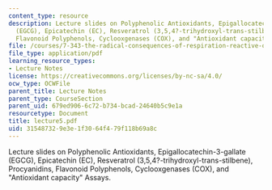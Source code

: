 ```yaml
---
content_type: resource
description: Lecture slides on Polyphenolic Antioxidants, Epigallocatechin-3-gallate
  (EGCG), Epicatechin (EC), Resveratrol (3,5,4?-trihydroxyl-trans-stilbene), Procyanidins,
  Flavonoid Polyphenols, Cyclooxgenases (COX), and "Antioxidant capacity" Assays.
file: /courses/7-343-the-radical-consequences-of-respiration-reactive-oxygen-species-in-aging-and-disease-fall-2007/315487329e3e1f3064f479f118b69a8c_lecture5.pdf
file_type: application/pdf
learning_resource_types:
- Lecture Notes
license: https://creativecommons.org/licenses/by-nc-sa/4.0/
ocw_type: OCWFile
parent_title: Lecture Notes
parent_type: CourseSection
parent_uid: 679ed906-6c72-b734-bcad-24640b5c9e1a
resourcetype: Document
title: lecture5.pdf
uid: 31548732-9e3e-1f30-64f4-79f118b69a8c
---
```

Lecture slides on Polyphenolic Antioxidants, Epigallocatechin-3-gallate (EGCG), Epicatechin (EC), Resveratrol (3,5,4?-trihydroxyl-trans-stilbene), Procyanidins, Flavonoid Polyphenols, Cyclooxgenases (COX), and "Antioxidant capacity" Assays.